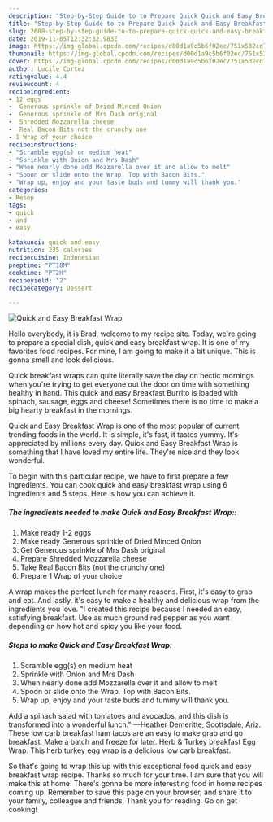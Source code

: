 ```yaml
---
description: "Step-by-Step Guide to to Prepare Quick Quick and Easy Breakfast Wrap"
title: "Step-by-Step Guide to to Prepare Quick Quick and Easy Breakfast Wrap"
slug: 2608-step-by-step-guide-to-to-prepare-quick-quick-and-easy-breakfast-wrap
date: 2019-11-05T12:32:32.983Z
image: https://img-global.cpcdn.com/recipes/d00d1a9c5b6f02ec/751x532cq70/quick-and-easy-breakfast-wrap-recipe-main-photo.jpg
thumbnail: https://img-global.cpcdn.com/recipes/d00d1a9c5b6f02ec/751x532cq70/quick-and-easy-breakfast-wrap-recipe-main-photo.jpg
cover: https://img-global.cpcdn.com/recipes/d00d1a9c5b6f02ec/751x532cq70/quick-and-easy-breakfast-wrap-recipe-main-photo.jpg
author: Lucile Cortez
ratingvalue: 4.4
reviewcount: 4
recipeingredient:
- 12 eggs
-  Generous sprinkle of Dried Minced Onion
-  Generous sprinkle of Mrs Dash original
-  Shredded Mozzarella cheese
-  Real Bacon Bits not the crunchy one
- 1 Wrap of your choice
recipeinstructions:
- "Scramble egg(s) on medium heat"
- "Sprinkle with Onion and Mrs Dash"
- "When nearly done add Mozzarella over it and allow to melt"
- "Spoon or slide onto the Wrap. Top with Bacon Bits."
- "Wrap up, enjoy and your taste buds and tummy will thank you."
categories:
- Resep
tags:
- quick
- and
- easy

katakunci: quick and easy
nutrition: 235 calories
recipecuisine: Indonesian
preptime: "PT18M"
cooktime: "PT2H"
recipeyield: "2"
recipecategory: Dessert

---
```



![Quick and Easy Breakfast Wrap](https://img-global.cpcdn.com/recipes/d00d1a9c5b6f02ec/751x532cq70/quick-and-easy-breakfast-wrap-recipe-main-photo.jpg)

Hello everybody, it is Brad, welcome to my recipe site. Today, we're going to prepare a special dish, quick and easy breakfast wrap. It is one of my favorites food recipes. For mine, I am going to make it a bit unique. This is gonna smell and look delicious.

Quick breakfast wraps can quite literally save the day on hectic mornings when you&#39;re trying to get everyone out the door on time with something healthy in hand. This quick and easy Breakfast Burrito is loaded with spinach, sausage, eggs and cheese! Sometimes there is no time to make a big hearty breakfast in the mornings.

Quick and Easy Breakfast Wrap is one of the most popular of current trending foods in the world. It is simple, it's fast, it tastes yummy. It's appreciated by millions every day. Quick and Easy Breakfast Wrap is something that I have loved my entire life. They're nice and they look wonderful.


To begin with this particular recipe, we have to first prepare a few ingredients. You can cook quick and easy breakfast wrap using 6 ingredients and 5 steps. Here is how you can achieve it.

##### The ingredients needed to make Quick and Easy Breakfast Wrap::

1. Make ready 1-2 eggs
1. Make ready  Generous sprinkle of Dried Minced Onion
1. Get  Generous sprinkle of Mrs Dash original
1. Prepare  Shredded Mozzarella cheese
1. Take  Real Bacon Bits (not the crunchy one)
1. Prepare 1 Wrap of your choice


A wrap makes the perfect lunch for many reasons. First, it&#39;s easy to grab and eat. And lastly, it&#39;s easy to make a healthy and delicious wrap from the ingredients you love. &#34;I created this recipe because I needed an easy, satisfying breakfast. Use as much ground red pepper as you want depending on how hot and spicy you like your food. 

##### Steps to make Quick and Easy Breakfast Wrap:

1. Scramble egg(s) on medium heat
1. Sprinkle with Onion and Mrs Dash
1. When nearly done add Mozzarella over it and allow to melt
1. Spoon or slide onto the Wrap. Top with Bacon Bits.
1. Wrap up, enjoy and your taste buds and tummy will thank you.


Add a spinach salad with tomatoes and avocados, and this dish is transformed into a wonderful lunch.&#34; —Heather Demeritte, Scottsdale, Ariz. These low carb breakfast ham tacos are an easy to make grab and go breakfast. Make a batch and freeze for later. Herb &amp; Turkey breakfast Egg Wrap. This herb turkey egg wrap is a delicious low carb breakfast. 

So that's going to wrap this up with this exceptional food quick and easy breakfast wrap recipe. Thanks so much for your time. I am sure that you will make this at home. There's gonna be more interesting food in home recipes coming up. Remember to save this page on your browser, and share it to your family, colleague and friends. Thank you for reading. Go on get cooking!
